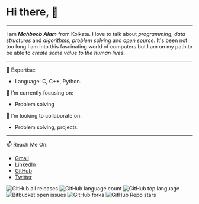 # Hi there, 👋 



***


I am ***Mahboob Alam*** from Kolkata. I love to talk about _programming_, _data structures_ and _algorithms_, _problem_ _solving_ and _open source_. It's been not too long I am into this fascinating world of computers but I am on my path to be able to _create_ _some_ _value_ _to_ _the_ _human_ _lives_.   

***


🔭 Expertise:
  - Language: C, C++, Python.  

🌱 I’m currently focusing on: 
  - Problem solving
  

👯 I’m looking to collaborate on: 
  - Problem solving, projects.
  
  ***
  
  
  
📫 Reach Me On: 
  - [Gmail](iammahboob.a@gmail.com "Head on to email me!") 
  - [LinkedIn](https://www.linkedin.com/in/i-mahboob/ "Connect me on LinkedIn") 
  - [GitHub](https://github.com/Mahboob-A/ "Connect me on Github")
  - [Twitter](https://twitter.com/iMahboob_A/ "Connect me on Twitter")
  
![GitHub all releases](https://img.shields.io/github/downloads/{Mahboob-A}/{flight-schedule-management}/total)
![GitHub language count](https://img.shields.io/github/languages/count/{flight-schedule-management}/{Mahboob-Ae})
![GitHub top language](https://img.shields.io/github/languages/top/{Mahboob-A}/{flight-schedule-management}?color=yellow)
![Bitbucket open issues](https://img.shields.io/bitbucket/issues/{Mahboob-A}/{flight-schedule-management})
![GitHub forks](https://img.shields.io/github/forks/{Mahboob-A}/{flight-schedule-management}?style=social)
![GitHub Repo stars](https://img.shields.io/github/stars/{Mahboob-A}/{flight-schedule-management}?style=social)
